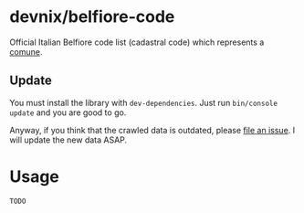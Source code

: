 # devnix/belfiore-code

Official Italian Belfiore code list (cadastral code) which represents a 
[comune](https://en.wikipedia.org/wiki/Comune).

## Update

You must install the library with `dev-dependencies`. Just run
`bin/console update` and you are good to go.

Anyway, if you think that the crawled data is outdated, please 
[file an issue](https://github.com/devnix/belfiore-code/issues/new). I will 
update the new data ASAP.

# Usage

```
TODO
```
